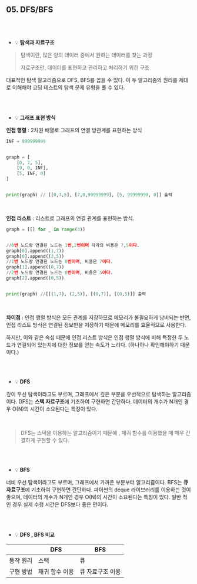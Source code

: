 ## 05. DFS/BFS

</br>

</br>

- 💡 **탐색과 자료구조**

>  탐색이란, 많은 양의 데이터 중에서 원하는 데이터를 찾는 과정
>
>  자료구조란, 데이터를 표현하고 관리하고 처리하기 위한 구조

 대표적인 탐색 알고리즘으로 DFS, BFS를 꼽을 수 있다. 이 두 알고리즘의 원리를 제대로 이해해야 코딩 테스트의 탐색 문제 유형을 풀 수 있다.

</br>

</br>


- 💡 **그래프 표현 방식**

**인접 행렬** : 2차원 배열로 그래프의 연결 방관계를 표현하는 방식

```python
INF = 999999999


graph = [
    [0, 7, 5],
    [9, 0, INF],
    [5, INF, 0]
]


print(graph) // [[0,7,5], [7,0,99999999], [5, 99999999, 0]] 출력
```
</br>

**인접 리스트** : 리스트로 그래프의 연결 관계를 표현하는 방식.

```python
graph = [[] for _ in range(3)]


//0번 노드랑 연결된 노드는 1번,2번이며 각각의 비용은 7,5이다.
graph[0].append((1,7))
graph[0].append((2,5))
//1번 노드랑 연결된 노드는 0번이며, 비용은 7이다. 
graph[1].append((0,7))
//2번 노드랑 연결된 노드는 0번이며, 비용은 5이다.
graph[2].append((0,5))


print(graph) //[[(1,7), (2,5)], [(0,7)], [(0,5)]] 출력
```
</br>

**차이점** : 인접 행렬 방식은 모든 관계를 저장하므로 메모리가 불필요하게 낭비되는 반면, 인접 리스트 방식은 연결된 정보만을 저장하기 때문에 메모리를 효율적으로 사용한다.

하지만, 이와 같은 속성 때문에 인접 리스트 방식은 인접 행렬 방식에 비해 특정한 두 노드가 연결되어 있는지에 대한 정보를 얻는 속도가 느리다. (하나하나 확인해야하기 때문이다.)

</br>

</br>


- 💡 **DFS**

깊이 우선 탐색이라고도 부르며, 그래프에서 깊은 부분을 우선적으로 탐색하는 알고리즘이다. DFS는 **스택 자료구조**에 기초하여 구현하면 간단하다. 데이터의 개수가 N개인 경우 O(N)의 시간이 소요된다는 특징이 있다.  

</br>

> DFS는 스택을 이용하는 알고리즘이기 때문에 , 재귀 함수를 이용했을 때 매우 간결하게 구현할 수 있다.

</br>

</br>

- 💡 **BFS**

너비 우선 탐색이라고도 부르며, 그래프에서 가까운 부분부터 알고리즘이다. BFS는 **큐 자료구조**에 기초하여 구현하면 간단하다.  파이썬의 deque 라이브러리를 이용하는 것이 좋으며, 데이터의 개수가 N개인 경우 O(N)의 시간이 소요된다는 특징이 있다. 일반 적인 경우 실제 수행 시간은 DFS보다 좋은 편이다. 

</br>

</br>

- 💡 **DFS , BFS 비교**

|           | DFS            | BFS              |
| --------- | -------------- | ---------------- |
| 동작 원리 | 스택           | 큐               |
| 구현 방법 | 재귀 함수 이용 | 큐 자료구조 이용 |

</br>

</br>

